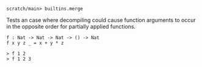 ```ucm:hide
scratch/main> builtins.merge
```

Tests an case where decompiling could cause function arguments to occur in the
opposite order for partially applied functions.

```unison
f : Nat -> Nat -> Nat -> () -> Nat
f x y z _ = x + y * z

> f 1 2
> f 1 2 3
```
